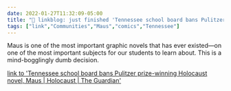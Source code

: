 ```yaml
---
date: 2022-01-27T11:32:09-05:00
title: "🔗 linkblog: just finished 'Tennessee school board bans Pulitzer prize-winning Holocaust novel, Maus | Holocaust | The Guardian'"
tags: ["link","Communities","Maus","comics","Tennessee"]
---
```

Maus is one of the most important graphic novels that has ever existed—on one of the most important subjects for our students to learn about. This is a mind-bogglingly dumb decision.
 
[link to 'Tennessee school board bans Pulitzer prize-winning Holocaust novel, Maus | Holocaust | The Guardian'](https://www.theguardian.com/world/2022/jan/27/tennessee-school-board-bans-pulitzer-prize-winning-holocaust-novel-maus)
